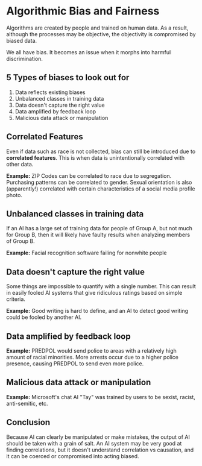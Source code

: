 # Algorithmic Bias and Fairness

Algorithms are created by people and trained on human data. As a result,
although the processes may be objective, the objectivity is compromised by
biased data.

We all have bias. It becomes an issue when it morphs into harmful
discrimination.

## 5 Types of biases to look out for

1. Data reflects existing biases
2. Unbalanced classes in training data
3. Data doesn't capture the right value
4. Data amplified by feedback loop
5. Malicious data attack or manipulation

## Correlated Features

Even if data such as race is not collected, bias can still be introduced due to
**correlated features**. This is when data is unintentionally correlated with
other data.

**Example:** ZIP Codes can be correlated to race due to segregation. Purchasing
patterns can be correlated to gender. Sexual orientation is also (apparently!)
correlated with certain characteristics of a social media profile photo.

## Unbalanced classes in training data

If an AI has a large set of training data for people of Group A, but not much
for Group B, then it will likely have faulty results when analyzing members of
Group B.

**Example:** Facial recognition software failing for nonwhite people

## Data doesn't capture the right value

Some things are impossible to quantify with a single number. This can result in
easily fooled AI systems that give ridiculous ratings based on simple criteria.

**Example:** Good writing is hard to define, and an AI to detect good writing
could be fooled by another AI.

## Data amplified by feedback loop

**Example:** PREDPOL would send police to areas with a relatively high amount of
racial minorities. More arrests occur due to a higher police presence, causing
PREDPOL to send even more police.

## Malicious data attack or manipulation

**Example:** Microsoft's chat AI "Tay" was trained by users to be sexist,
racist, anti-semitic, etc.

## Conclusion

Because AI can clearly be manipulated or make mistakes, the output of AI should
be taken with a grain of salt. An AI system may be very good at finding
correlations, but it doesn't understand correlation vs causation, and it can be
coerced or compromised into acting biased.

